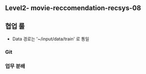 ## Level2- movie-reccomendation-recsys-08

## 협업 룰
- Data 경로는 '~/input/data/train' 로 통일

### Git

### 업무 분배